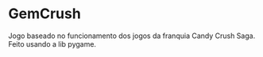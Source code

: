 # GemCrush
Jogo baseado no funcionamento dos jogos da franquia Candy Crush Saga. Feito usando a lib pygame.

